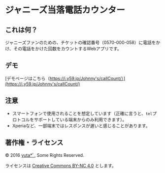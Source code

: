 ジャニーズ当落電話カウンター
============================

## これは何？

ジャニーズファンのための、チケットの確認番号（0570-000-058）に電話をかけ、その電話をかけた回数をカウントするWebアプリです。


## デモ

[デモページはこちら（https://i.y59.jp/Johnny's/callCount/）](https://i.y59.jp/Johnny's/callCount/)


## 注意

- スマートフォンで使用されることを想定しています（正確に言うと、`tel`プロトコルをサポートしている端末からのみ利用できます）。
- Xperiaなど、一部端末ではレスポンスが遅いと感じることがあります。


## 著作権・ライセンス

© 2016 [yuta*ﾟ](https://y59.jp/), Some Rights Reserved.

ライセンスは [Creative Commons BY-NC 4.0](https://creativecommons.org/licenses/by-nc/4.0/) とします。
